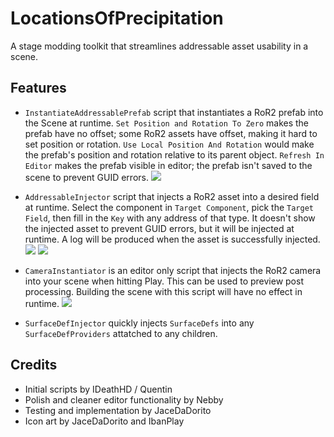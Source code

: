 # LocationsOfPrecipitation
A stage modding toolkit that streamlines addressable asset usability in a scene.
## Features
- ``InstantiateAddressablePrefab`` script that instantiates a RoR2 prefab into the Scene at runtime. ``Set Position and Rotation To Zero`` makes the prefab have no offset; some RoR2 assets have offset, making it hard to set position or rotation. ``Use Local Position And Rotation`` would make the prefab's position and rotation relative to its parent object. ``Refresh In Editor`` makes the prefab visible in editor; the prefab isn't saved to the scene to prevent GUID errors.
![ ](https://i.imgur.com/NHdbdyj.png)
- ``AddressableInjector`` script that injects a RoR2 asset into a desired field at runtime. Select the component in ``Target Component``, pick the ``Target Field``, then fill in the ``Key`` with any address of that type. It doesn't show the injected asset to prevent GUID errors, but it will be injected at runtime. A log will be produced when the asset is successfully injected.
![ ](https://i.imgur.com/8621jVm.png)
![ ](https://i.imgur.com/sGoGYqJ.png)
- ``CameraInstantiator`` is an editor only script that injects the RoR2 camera into your scene when hitting Play. This can be used to preview post processing. Building the scene with this script will have no effect in runtime.
![ ](https://i.imgur.com/4IcbNNF.png)

- ``SurfaceDefInjector`` quickly injects ``SurfaceDefs`` into any ``SurfaceDefProviders`` attatched to any children.
## Credits
- Initial scripts by IDeathHD / Quentin
- Polish and cleaner editor functionality by Nebby
- Testing and implementation by JaceDaDorito
- Icon art by JaceDaDorito and IbanPlay
